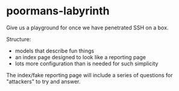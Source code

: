 # poormans-labyrinth

Give us a playground for once we have penetrated SSH on a box.

Structure:

* models that describe fun things
* an index page designed to look like a reporting page
* lots more configuration than is needed for such simplicity

The index/fake reporting page will include a series of questions for "attackers"
to try and answer.
